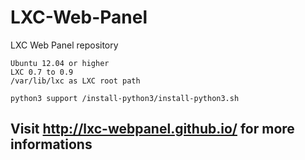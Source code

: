 LXC-Web-Panel
=============

LXC Web Panel repository


    Ubuntu 12.04 or higher
    LXC 0.7 to 0.9
    /var/lib/lxc as LXC root path
    
    python3 support /install-python3/install-python3.sh


## Visit http://lxc-webpanel.github.io/ for more informations
